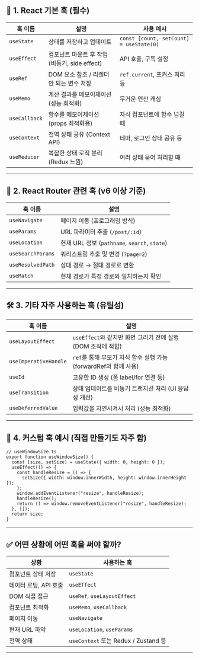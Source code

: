 ## 🧩 1. React 기본 훅 (필수)

| 훅 이름       | 설명                                          | 사용 예시                               |
| ------------- | --------------------------------------------- | --------------------------------------- |
| `useState`    | 상태를 저장하고 업데이트                      | `const [count, setCount] = useState(0)` |
| `useEffect`   | 컴포넌트 마운트 후 작업 (비동기, side effect) | API 호출, 구독 설정                     |
| `useRef`      | DOM 요소 참조 / 리렌더 안 되는 변수 저장      | `ref.current`, 포커스 처리 등           |
| `useMemo`     | 계산 결과를 메모이제이션 (성능 최적화)        | 무거운 연산 캐싱                        |
| `useCallback` | 함수를 메모이제이션 (props 최적화용)          | 자식 컴포넌트에 함수 넘길 때            |
| `useContext`  | 전역 상태 공유 (Context API)                  | 테마, 로그인 상태 공유 등               |
| `useReducer`  | 복잡한 상태 로직 분리 (Redux 느낌)            | 여러 상태 묶어 처리할 때                |

---

## 🚏 2. React Router 관련 훅 (v6 이상 기준)

| 훅 이름           | 설명                                          |
| ----------------- | --------------------------------------------- |
| `useNavigate`     | 페이지 이동 (프로그래밍 방식)                 |
| `useParams`       | URL 파라미터 추출 (`/post/:id`)               |
| `useLocation`     | 현재 URL 정보 (`pathname`, `search`, `state`) |
| `useSearchParams` | 쿼리스트링 추출 및 변경 (`?page=2`)           |
| `useResolvedPath` | 상대 경로 → 절대 경로로 변환                  |
| `useMatch`        | 현재 경로가 특정 경로와 일치하는지 확인       |

---

## 🛠️ 3. 기타 자주 사용하는 훅 (유틸성)

| 훅 이름               | 설명                                                             |
| --------------------- | ---------------------------------------------------------------- |
| `useLayoutEffect`     | `useEffect`와 같지만 화면 그리기 전에 실행 (DOM 조작에 적합)     |
| `useImperativeHandle` | `ref`를 통해 부모가 자식 함수 실행 가능 (forwardRef와 함께 사용) |
| `useId`               | 고유한 ID 생성 (폼 label/for 연결 등)                            |
| `useTransition`       | 상태 업데이트를 비동기 트랜지션 처리 (UI 응답성 개선)            |
| `useDeferredValue`    | 입력값을 지연시켜서 처리 (성능 최적화)                           |

---

## 🌿 4. 커스텀 훅 예시 (직접 만들기도 자주 함)

```tsx
// useWindowSize.ts
export function useWindowSize() {
  const [size, setSize] = useState({ width: 0, height: 0 });
  useEffect(() => {
    const handleResize = () => {
      setSize({ width: window.innerWidth, height: window.innerHeight });
    };
    window.addEventListener("resize", handleResize);
    handleResize();
    return () => window.removeEventListener("resize", handleResize);
  }, []);
  return size;
}
```

---

## ✅ 어떤 상황에 어떤 훅을 써야 할까?

| 상황                  | 사용하는 훅                          |
| --------------------- | ------------------------------------ |
| 컴포넌트 상태 저장    | `useState`                           |
| 데이터 로딩, API 호출 | `useEffect`                          |
| DOM 직접 접근         | `useRef`, `useLayoutEffect`          |
| 컴포넌트 최적화       | `useMemo`, `useCallback`             |
| 페이지 이동           | `useNavigate`                        |
| 현재 URL 파악         | `useLocation`, `useParams`           |
| 전역 상태             | `useContext` 또는 Redux / Zustand 등 |

---
